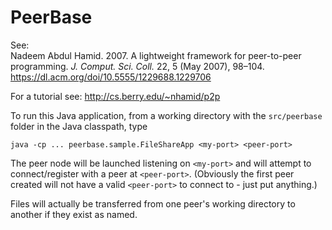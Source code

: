 # PeerBase

See: <br>
Nadeem Abdul Hamid. 2007. A lightweight framework for peer-to-peer programming. *J. Comput. Sci. Coll.* 22, 5 (May 2007), 98–104.
https://dl.acm.org/doi/10.5555/1229688.1229706

For a tutorial see: http://cs.berry.edu/~nhamid/p2p

To run this Java application, from a working directory with the `src/peerbase` folder in the Java classpath, type

```
java -cp ... peerbase.sample.FileShareApp <my-port> <peer-port>
```

The peer node will be launched listening on `<my-port>` and will attempt to connect/register with a peer at `<peer-port>`. (Obviously the first peer created will not have a valid `<peer-port>` to connect to - just put anything.)

Files will actually be transferred from one peer's working directory to another if they exist as named.


